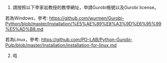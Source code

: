 1. 請按照以下李家岩教授的教學網址，申請Gurobi帳號以及Gurobi license。

若為Windows，參考:
https://github.com/wurmen/Gurobi-Python/blob/master/Installation/%E5%AE%89%E8%A3%9D%E6%95%99%E5%AD%B8.md

若為Linux，參考:
https://github.com/PO-LAB/Python-Gurobi-Pulp/blob/master/Installation/installation-for-linux.md

2. 哈
